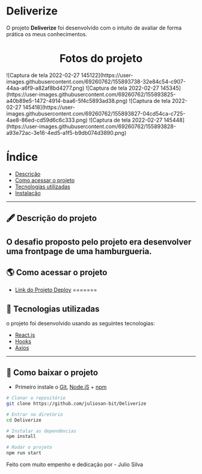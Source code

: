 # Deliverize

O projeto **Deliverize** foi desenvolvido com o intuito de avaliar de forma prática os meus conhecimentos.

<h1 align="center">
Fotos do projeto
</h1>
![Captura de tela 2022-02-27 145122](https://user-images.githubusercontent.com/69260762/155893738-32e84c54-c907-44aa-a6f9-a82af8bd4277.png)
![Captura de tela 2022-02-27 145345](https://user-images.githubusercontent.com/69260762/155893825-a40b89e5-1472-4914-baa6-5f4c5893ad38.png)
![Captura de tela 2022-02-27 145418](https://user-images.githubusercontent.com/69260762/155893827-04cd54ca-c725-4ae8-86ed-cd59d6c6c333.png)
![Captura de tela 2022-02-27 145448](https://user-images.githubusercontent.com/69260762/155893828-a93e72ac-3e16-4ed5-a1f5-b9db074d3890.png)







# Índice

- [Descrição](#-descrição-do-projeto)
- [Como acessar o projeto](#-como-acessar-o-projeto)
- [Tecnologias utilizadas](#-tecnologias-utilizadas)
- [Instalação](#-como-baixar-o-projeto)

---

## 🖋 Descrição do projeto

## O desafio proposto pelo projeto era desenvolver uma frontpage de uma hamburgueria.

## 🌎 Como acessar o projeto


- [Link do Projeto Deploy](https://deliverizejulio.surge.sh/)
=======



## 🚀 Tecnologias utilizadas

o projeto foi desenvolvido usando as seguintes tecnologias:

- [React.js](https://pt-br.reactjs.org/docs/getting-started.html)
- [Hooks](https://pt-br.reactjs.org/docs/hooks-intro.html)
- [Axios](https://axios-http.com/docs/intro)

---

## 💾 Como baixar o projeto

- Primeiro instale o [Git](https://git-scm.com/), [Node.jS](https://nodejs.org/pt-br/download/) + [npm](https://www.npmjs.com/get-npm)

```bash
# Clonar o repositório
git clone https://github.com/juliosan-bit/Deliverize

# Entrar no diretório
cd Deliverize

# Instalar as dependências
npm install

# Rodar o projeto
npm run start
```

Feito com muito empenho e dedicação por - Julio Silva
